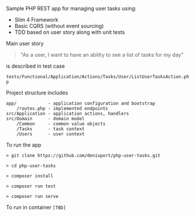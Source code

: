 
Sample PHP REST app for managing user tasks using:

* Slim 4 Framework
* Basic CQRS (without event sourcing)
* TDD based on user story along with unit tests

Main user story 
>"As a user, I want to have an ability to see a list of tasks for my day"

is described in test case 

`tests/Functional/Application/Actions/Tasks/User/ListUserTasksAction.php`

Project structure includes
```
app/            - application configuration and bootstrap
    /routes.php - implemented endpoints  
src/Application - application actions, handlers
src/Domain      - domain model
    /Common     - common value objects
    /Tasks      - task context
    /Users      - user context
```        
To run the app

`> git clone https://github.com/denixport/php-user-tasks.git`

`> cd php-user-tasks`

`> composer install`

`> composer run test`

`> composer run serve`

To run in container
`[TBD]`